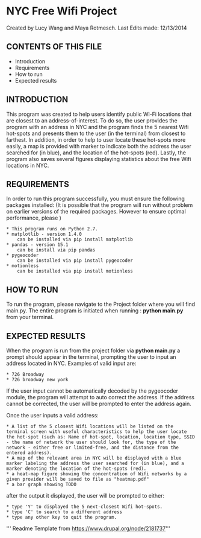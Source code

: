 
NYC Free Wifi Project 
======================
Created by Lucy Wang and Maya Rotmesch.
Last Edits made: 12/13/2014


CONTENTS OF THIS FILE
----------------------
 * Introduction
 * Requirements
 * How to run 
 * Expected results


INTRODUCTION
------------

This program was created to help users identify public Wi-Fi locations that are closest to an address-of-interest.
To do so, the user provides the program with an address in NYC and the program finds the 5 nearest Wifi hot-spots and presents them to the user (in the terminal) from closest to farthest. In addition, in order to help to user locate these hot-spots more easily, a map is provided with marker to indicate both the address the user searched for (in blue), and the location of the hot-spots (red). Lastly, the program also saves several figures displaying statistics about the free Wifi locations in NYC.


REQUIREMENTS
-------------
In order to run this program successfully, you must ensure the following packages installed:
(It is possible that the program will run without problem on earlier versions of the required packages. However to ensure optimal performance, please )

    * This program runs on Python 2.7.
    * matplotlib - version 1.4.0
        can be installed via pip install matplotlib
    * pandas - version 15.1
        can be install via pip pandas
    * pygeocoder
        can be installed via pip install pygeocoder
    * motionless
        can be installed via pip install motionless


HOW TO RUN
-----------
To run the program, please navigate to the Project folder where you will find main.py. The entire program is initiated when running : **python main.py** from your terminal. 


EXPECTED RESULTS
----------------

When the program is run from the project folder via **python main.py** a prompt should appear in the terminal, prompting the user to input an address located in NYC. 
Examples of valid input are:

    * 726 Broadway 
    * 726 broadway new york

If the user input cannot be automatically decoded by the pygeocoder module, the program will attempt to auto correct the address. If the address cannot be corrected, the user will be prompted to enter the address again.

Once the user inputs a valid address:

    * A list of the 5 closest Wifi locations will be listed on the terminal screen with useful characteristics to help the user locate the hot-spot (such as: Name of hot-spot, location, location type, SSID - the name of network the user should look for, the type of the network - either free or limited-free, and the distance from the entered address). 
    * A map of the relevant area in NYC will be displayed with a blue marker labeling the address the user searched for (in blue), and a marker denoting the location of the hot-spots (red).
    * a heat-map figure showing the concentration of Wifi networks by a given provider will be saved to file as "heatmap.pdf"
    * a bar graph showing TODO

after the output it displayed, the user will be prompted to either:

    * type 'Y' to displayed the 5 next-closest Wifi hot-spots.
    * type 'C' to search to a different address
    * type any other key to quit the program.



''' Readme Template from https://www.drupal.org/node/2181737'''